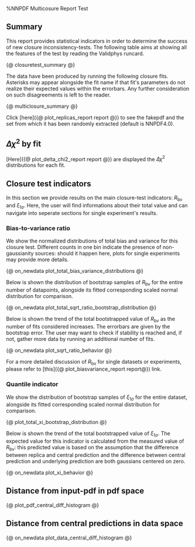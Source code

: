 %NNPDF Multicosure Report Test

Summary 
-------

This report provides statistical indicators in order to determine the success of new closure inconsistency-tests.
The following table aims at showing all the features of the test by reading the Validphys runcard.

{@ closuretest_summary @}

The data have been produced by running the following closure fits.
Asterisks may appear alongside the fit name if that fit's parameters do not realize their expected values within the errorbars.
Any further consideration on such disagreements is left to the reader.

{@ multiclosure_summary @}

Click [here]({@ plot_replicas_report report @}) to see the fakepdf and the set from which it has been randomly extracted (default is NNPDF4.0).

$\Delta\chi^2$ by fit
---------------------

[Here]({@ plot_delta_chi2_report report @}) are displayed the $\Delta\chi^2$ distributions for each fit.

Closure test indicators
-----------------------

In this section we provide results on the main closure-test indicators: $R_\text{bv}$ and $\xi_{1\sigma}$. Here, the user will find informations about their total value and can navigate into seperate sections for single experiment's results.

### Bias-to-variance ratio

We show the normalized distributions of total bias and variance for this closure test. Different counts in one bin indicate the presence of non-gaussianity sources: should it happen here, plots for single experiments may provide more details.

{@ on_newdata plot_total_bias_variance_distributions @}

Below is shown the distribution of bootstrap samples of $R_\text{bv}$ for the entire number of datapoints, alongside its fitted corresponding scaled normal distribution for comparison.

{@ on_newdata plot_total_sqrt_ratio_bootstrap_distribution @}

Below is shown the trend of the total bootstrapped value of $R_\text{bv}$ as the number of fits considered increases. The errorbars are given by the bootstrap error.
The user may want to check if stability is reached and, if not, gather more data by running an additional number of fits.

{@ on_newdata plot_sqrt_ratio_behavior @}

For a more detailed discussion of $R_\text{bv}$ for single datasets or experiments, please refer to [this]({@ plot_biasvariance_report report@}) link.

### Quantile indicator

We show the distribution of bootstrap samples of $\xi_{1\sigma}$ for the entire dataset, alongside its fitted corresponding scaled normal distribution for comparison.

{@ plot_total_xi_bootstrap_distribution @}

Below is shown the trend of the total bootstrapped value of $\xi_{1\sigma}$.
The expected value for this indicator is calculated from the measured value of $R_\text{bv}$: this predicted value is based on the assumption that the difference between replica and central prediction and the difference between central prediction and underlying prediction are both gaussians centered on zero.

{@ on_newdata plot_xi_behavior @}

Distance from input-pdf in pdf space
------------------------------------

{@ plot_pdf_central_diff_histogram @}

Distance from central predictions in data space
-----------------------------------------------

{@ on_newdata plot_data_central_diff_histogram @}
